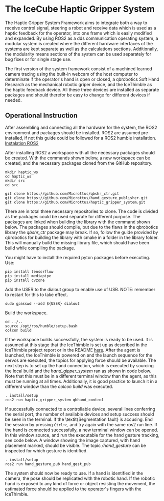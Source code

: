 # The IceCube Haptic Gripper System

The Haptic Gripper System Framework aims to integrate both a way to receive control signal, steering a robot and receive data which is used as a haptic feedback for the operator, into one frame which is easily modified and expanded. By using ROS2 as a dds communication operating system, a modular system is created where the different hardware interfaces of the systems are kept separate as well as the calculations sections. Additionally, the modularity means sections of the system can be used separately for bug fixes or for single stage use.

The first version of the system framework consist of a machined learned camera tracing using the built-in webcam of the host computer to determinate if the operator's hand is open or closed, a qbrobotics Soft Hand Research as the mechanical robotic griper device, and the IceThimble as the haptic feedback device. All these three devices are installed as separate packages and should therefor be easy to change for different devices if needed. 

## Operational Instruction

After assembling and connecting all the hardware for the system, the ROS2 environment and packages should be installed. ROS2 are assumed pre-installed, if not this guide could be followed for a ROS2 humble installation. [Instalation ROS2](https://docs.ros.org/en/humble/Installation/Ubuntu-Install-Debians.html)

After installing ROS2 a workspace with all the necessary packages should be created. With the commands shown below, a new workspace can be created, and the necessary packages cloned from the GitHub repository. 

```text
mkdir haptic_ws
cd haptic_ws
mkdir src
cd src

git clone https://github.com/Microttus/qbshr_ctr.git
git clone https://github.com/Microttus/hand_gesture_publisher.git
git clone https://github.com/Microttus/haptic_gripper_system.git
```


There are in total three necessary repositories to clone. 
The code is divided as the packages could be used separate for different purpose. 
The packages are linked when building the library with the command shown below. 
The packages should compile, 
but due to the flaws in the qbrobotics library the _qbshr_ctr_ package may break. 
If so, follow the guide provided by qbrobotics for building the library with cmake in a folder in the library folder. 
This will manually build the missing library file, which should have been build while compiling the package. 

You might have to install the required pyton packages before executing. Use:

```text
pip install tensorflow
pip install mediapipe
pip install cvzone
```

Add the USER to the dialout group to enable use of USB. 
NOTE: remember to restart for this to take effect. 

```text
sudo gpasswd --add ${USER} dialout
```

Build the workspace.

```text
cd ../..
source /opt/ros/humble/setup.bash
colcon build
```


If the workspace builds successfully, the system is ready to be used. It is assumed at this stage that the IceThimble is set up as described in the IceThimble project report or in the README [here](https://github.com/Microttus/IceThimble). After the agent is launched, the IceThimble is powered on and the launch sequence for the servos are executed, the topics for applying force should be available. The next step is to set up the hand connection, which is executed by sourcing the local build and the _hand_gipper_system_ ran as shown in code below. Note that this must be in a different terminal window than the agent, as this must be running at all times. Additionally, it is good practice to launch it in a different window than the _colcon build_ was executed. 

```text
. install/setup
ros2 run haptic_gripper_system qbhand_control
```

If successfully connected to a controllable device, several lines conferring the serial port, the number of available devices and setup success should be seen in the terminal. If the \textit{Segmentation fault} is accusing. End the session by pressing ```Ctrl+c```, and try again with the same ros2 run line. If the hand is connected successfully, a new terminal window can be opened. In this window source, and run the executable for the hand gesture tracking, see code below. A window showing the image captured, with hand placement marked, should be visible. The topic _/hand_gesture_ can be inspected for which gesture is identified. 

```text
. install/setup
ros2 run hand_gesture_pub hand_gest_pub
```


The system should now be ready to use. If a hand is identified in the camera, the pose should be replicated with the robotic hand. If the robotic hand is exposed to any kind of force or object resisting the movement, the estimated force should be applied to the operator's fingers with the IceThimble. 

